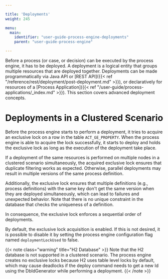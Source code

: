 ```yaml
---

title: 'Deployments'
weight: 245

menu:
  main:
    identifier: "user-guide-process-engine-deployments"
    parent: "user-guide-process-engine"

---
```


Before a process (or case, or decision) can be executed by the process engine, it has to be deployed. A deployment is a logical entity that groups multiple resources that are deployed together. Deployments can be made programmatically via Java API or [REST API]({{< ref "/reference/rest/deployment/post-deployment.md" >}}), or declaratively for resources of a [Process Application]({{< ref "/user-guide/process-applications/_index.md" >}}). This section covers advanced deployment concepts.

# Deployments in a Clustered Scenario

Before the process engine starts to perform a deployment, it tries to acquire an exclusive lock on a row in the table `ACT_GE_PROPERTY`. When the process engine is able to acquire the lock successfully, it starts to deploy and holds the exclusive lock as long as the execution of the deployment take place.

If a deployment of the same resources is performed on multiple nodes in a clustered scenario simultaneously, the acquired exclusive lock ensures that duplicate filtering works as expected. Otherwise, parallel deployments may result in multiple versions of the same process definition.

Additionally, the exclusive lock ensures that multiple definitions (e.g., process definitions) with the same key don't get the same version when they are deployed simultaneously, which can lead to failures and unexpected behavior. Note that there is no unique constraint in the database that checks the uniqueness of a definition.

In consequence, the exclusive lock enforces a sequential order of deployments.

By default, the exclusive lock acquisition is enabled. If this is not desired, it is possible to disable it by setting the process engine configuration flag named `deploymentLockUsed` to false.

{{< note class="warning" title="H2 Database" >}}
Note that the H2 database is not supported in a clustered scenario. The process engine creates no exclusive locks because H2 uses table level locks by default, which may cause deadlocks if the deploy command needs to get a new Id using the DbIdGenerator while performing a deployment.
{{< /note >}}
